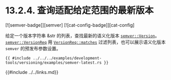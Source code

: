 # 13.2.4. 查询适配给定范围的最新版本

[![semver-badge]][semver] [![cat-config-badge]][cat-config]

给定一个版本字符串 &str 的列表，查找最新的语义化版本 [`semver::Version`]。[`semver::VersionReq`] 用 [`VersionReq::matches`] 过滤列表，也可以展示语义化版本 `semver` 的预发布参数设置。

```rust,edition2018
{{ #include ../../../examples/development-tools/versioning/examples/semver-latest.rs }}
```

[`semver::Version`]: https://docs.rs/semver/*/semver/struct.Version.html
[`semver::VersionReq`]: https://docs.rs/semver/*/semver/struct.VersionReq.html
[`VersionReq::matches`]: https://docs.rs/semver/*/semver/struct.VersionReq.html#method.matches

{{#include ../../links.md}}
